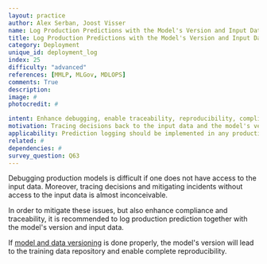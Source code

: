 ```yaml
---
layout: practice
author: Alex Serban, Joost Visser
name: Log Production Predictions with the Model's Version and Input Data
title: Log Production Predictions with the Model's Version and Input Data
category: Deployment
unique_id: deployment_log
index: 25
difficulty: "advanced"
references: [MMLP, MLGov, MDLOPS]
comments: True
description:
image: #
photocredit: #

intent: Enhance debugging, enable traceability, reproducibility, compliance and incident management. #
motivation: Tracing decisions back to the input data and the model's version can be difficult. It is therefore recommended to log production predictions together with the model's version and input data.  #
applicability: Prediction logging should be implemented in any production-level ML application.
related: #
dependencies: #
survey_question: Q63
---
```


Debugging production models is difficult if one does not have access to the input data.
Moreover, tracing decisions and mitigating incidents without access to the input data is almost inconceivable.

In order to mitigate these issues, but also enhance compliance and traceability, it is recommended to log production prediction together with the model's version and input data.

If <a href="/blog/2020/data_versioning/" target="blank">model and data versioning</a> is done properly, the model's version will lead to the training data repository and enable complete reproducibility.